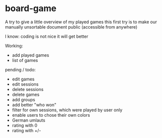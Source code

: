 # board-game
A try to give a little overview of my played games
this first try is to make our manually unsortable document public (accessible from anywhere)

I know:
	coding is not nice
	it will get better

Working:
*	add played games
*	list of games

pending / todo:
*	edit games
*	edit sessions
*	delete sessions
*	delete games
*	add groups
*	add better "who won"
*	filter for own sessions, which were played by user only
*	enable users to chose their own colors
*	German umlauts
*	rating with 0
*	rating with +/-
	
